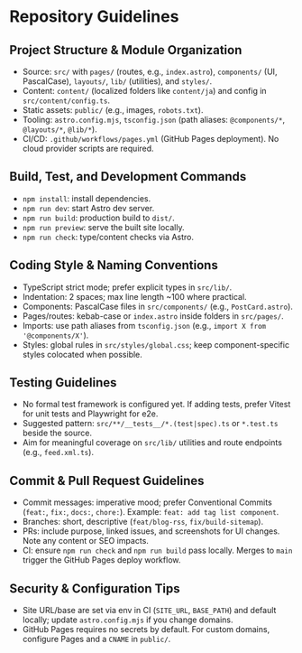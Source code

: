 # Repository Guidelines

## Project Structure & Module Organization
- Source: `src/` with `pages/` (routes, e.g., `index.astro`), `components/` (UI, PascalCase), `layouts/`, `lib/` (utilities), and `styles/`.
- Content: `content/` (localized folders like `content/ja`) and config in `src/content/config.ts`.
- Static assets: `public/` (e.g., images, `robots.txt`).
- Tooling: `astro.config.mjs`, `tsconfig.json` (path aliases: `@components/*`, `@layouts/*`, `@lib/*`).
- CI/CD: `.github/workflows/pages.yml` (GitHub Pages deployment). No cloud provider scripts are required.

## Build, Test, and Development Commands
- `npm install`: install dependencies.
- `npm run dev`: start Astro dev server.
- `npm run build`: production build to `dist/`.
- `npm run preview`: serve the built site locally.
- `npm run check`: type/content checks via Astro.

## Coding Style & Naming Conventions
- TypeScript strict mode; prefer explicit types in `src/lib/`.
- Indentation: 2 spaces; max line length ~100 where practical.
- Components: PascalCase files in `src/components/` (e.g., `PostCard.astro`).
- Pages/routes: kebab-case or `index.astro` inside folders in `src/pages/`.
- Imports: use path aliases from `tsconfig.json` (e.g., `import X from '@components/X'`).
- Styles: global rules in `src/styles/global.css`; keep component-specific styles colocated when possible.

## Testing Guidelines
- No formal test framework is configured yet. If adding tests, prefer Vitest for unit tests and Playwright for e2e.
- Suggested pattern: `src/**/__tests__/*.(test|spec).ts` or `*.test.ts` beside the source.
- Aim for meaningful coverage on `src/lib/` utilities and route endpoints (e.g., `feed.xml.ts`).

## Commit & Pull Request Guidelines
- Commit messages: imperative mood; prefer Conventional Commits (`feat:`, `fix:`, `docs:`, `chore:`). Example: `feat: add tag list component`.
- Branches: short, descriptive (`feat/blog-rss`, `fix/build-sitemap`).
- PRs: include purpose, linked issues, and screenshots for UI changes. Note any content or SEO impacts.
- CI: ensure `npm run check` and `npm run build` pass locally. Merges to `main` trigger the GitHub Pages deploy workflow.

## Security & Configuration Tips
- Site URL/base are set via env in CI (`SITE_URL`, `BASE_PATH`) and default locally; update `astro.config.mjs` if you change domains.
- GitHub Pages requires no secrets by default. For custom domains, configure Pages and a `CNAME` in `public/`.
